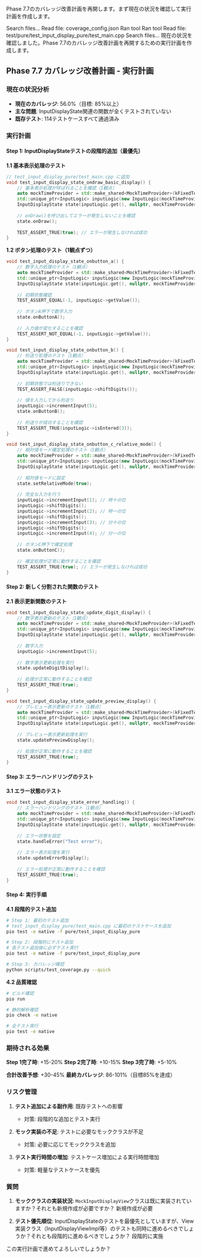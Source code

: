 Phase 7.7のカバレッジ改善計画を再開します。まず現在の状況を確認して実行計画を作成します。

Search files...
Read file: coverage_config.json
Ran tool
Ran tool
Read file: test/pure/test_input_display_pure/test_main.cpp
Search files...
現在の状況を確認しました。Phase 7.7のカバレッジ改善計画を再開するための実行計画を作成します。

## Phase 7.7 カバレッジ改善計画 - 実行計画

### 現在の状況分析
- **現在のカバレッジ**: 56.0%（目標: 85%以上）
- **主な問題**: InputDisplayState関連の関数が全くテストされていない
- **既存テスト**: 114テストケースすべて通過済み

### 実行計画

#### Step 1: InputDisplayStateテストの段階的追加（最優先）

**1.1 基本表示処理のテスト**
```cpp
// test_input_display_pure/test_main.cpp に追加
void test_input_display_state_ondraw_basic_display() {
    // 基本表示処理が呼ばれることを確認（1観点）
    auto mockTimeProvider = std::make_shared<MockTimeProvider>(kFixedTestTime);
    std::unique_ptr<InputLogic> inputLogic(new InputLogic(mockTimeProvider));
    InputDisplayState state(inputLogic.get(), nullptr, mockTimeProvider.get());
    
    // onDraw()を呼び出してエラーが発生しないことを確認
    state.onDraw();
    
    TEST_ASSERT_TRUE(true); // エラーが発生しなければ成功
}
```

**1.2 ボタン処理のテスト（1観点ずつ）**
```cpp
void test_input_display_state_onbutton_a() {
    // 数字入力処理のテスト（1観点）
    auto mockTimeProvider = std::make_shared<MockTimeProvider>(kFixedTestTime);
    std::unique_ptr<InputLogic> inputLogic(new InputLogic(mockTimeProvider));
    InputDisplayState state(inputLogic.get(), nullptr, mockTimeProvider.get());
    
    // 初期状態確認
    TEST_ASSERT_EQUAL(-1, inputLogic->getValue());
    
    // ボタンA押下で数字入力
    state.onButtonA();
    
    // 入力値が変化することを確認
    TEST_ASSERT_NOT_EQUAL(-1, inputLogic->getValue());
}

void test_input_display_state_onbutton_b() {
    // 桁送り処理のテスト（1観点）
    auto mockTimeProvider = std::make_shared<MockTimeProvider>(kFixedTestTime);
    std::unique_ptr<InputLogic> inputLogic(new InputLogic(mockTimeProvider));
    InputDisplayState state(inputLogic.get(), nullptr, mockTimeProvider.get());
    
    // 初期状態では桁送りできない
    TEST_ASSERT_FALSE(inputLogic->shiftDigits());
    
    // 値を入力してから桁送り
    inputLogic->incrementInput(5);
    state.onButtonB();
    
    // 桁送りが成功することを確認
    TEST_ASSERT_TRUE(inputLogic->isEntered(3));
}

void test_input_display_state_onbutton_c_relative_mode() {
    // 相対値モード確定処理のテスト（1観点）
    auto mockTimeProvider = std::make_shared<MockTimeProvider>(kFixedTestTime);
    std::unique_ptr<InputLogic> inputLogic(new InputLogic(mockTimeProvider));
    InputDisplayState state(inputLogic.get(), nullptr, mockTimeProvider.get());
    
    // 相対値モードに設定
    state.setRelativeMode(true);
    
    // 完全な入力を行う
    inputLogic->incrementInput(1); // 時十の位
    inputLogic->shiftDigits();
    inputLogic->incrementInput(2); // 時一の位
    inputLogic->shiftDigits();
    inputLogic->incrementInput(3); // 分十の位
    inputLogic->shiftDigits();
    inputLogic->incrementInput(4); // 分一の位
    
    // ボタンC押下で確定処理
    state.onButtonC();
    
    // 確定処理が正常に動作することを確認
    TEST_ASSERT_TRUE(true); // エラーが発生しなければ成功
}
```

#### Step 2: 新しく分割された関数のテスト

**2.1 表示更新関数のテスト**
```cpp
void test_input_display_state_update_digit_display() {
    // 数字表示更新のテスト（1観点）
    auto mockTimeProvider = std::make_shared<MockTimeProvider>(kFixedTestTime);
    std::unique_ptr<InputLogic> inputLogic(new InputLogic(mockTimeProvider));
    InputDisplayState state(inputLogic.get(), nullptr, mockTimeProvider.get());
    
    // 数字入力
    inputLogic->incrementInput(5);
    
    // 数字表示更新処理を実行
    state.updateDigitDisplay();
    
    // 処理が正常に動作することを確認
    TEST_ASSERT_TRUE(true);
}

void test_input_display_state_update_preview_display() {
    // プレビュー表示更新のテスト（1観点）
    auto mockTimeProvider = std::make_shared<MockTimeProvider>(kFixedTestTime);
    std::unique_ptr<InputLogic> inputLogic(new InputLogic(mockTimeProvider));
    InputDisplayState state(inputLogic.get(), nullptr, mockTimeProvider.get());
    
    // プレビュー表示更新処理を実行
    state.updatePreviewDisplay();
    
    // 処理が正常に動作することを確認
    TEST_ASSERT_TRUE(true);
}
```

#### Step 3: エラーハンドリングのテスト

**3.1 エラー状態のテスト**
```cpp
void test_input_display_state_error_handling() {
    // エラーハンドリングのテスト（1観点）
    auto mockTimeProvider = std::make_shared<MockTimeProvider>(kFixedTestTime);
    std::unique_ptr<InputLogic> inputLogic(new InputLogic(mockTimeProvider));
    InputDisplayState state(inputLogic.get(), nullptr, mockTimeProvider.get());
    
    // エラー状態を設定
    state.handleError("Test error");
    
    // エラー表示処理を実行
    state.updateErrorDisplay();
    
    // エラー処理が正常に動作することを確認
    TEST_ASSERT_TRUE(true);
}
```

#### Step 4: 実行手順

**4.1 段階的テスト追加**
```bash
# Step 1: 最初のテスト追加
# test_input_display_pure/test_main.cpp に最初のテストケースを追加
pio test -e native -f pure/test_input_display_pure

# Step 2: 段階的にテスト追加
# 各テスト追加後に必ずテスト実行
pio test -e native -f pure/test_input_display_pure

# Step 3: カバレッジ確認
python scripts/test_coverage.py --quick
```

**4.2 品質確認**
```bash
# ビルド確認
pio run

# 静的解析確認
pio check -e native

# 全テスト実行
pio test -e native
```

### 期待される効果

**Step 1完了時**: +15-20%
**Step 2完了時**: +10-15%
**Step 3完了時**: +5-10%

**合計改善予想**: +30-45%
**最終カバレッジ**: 86-101%（目標85%を達成）

### リスク管理

1. **テスト追加による副作用**: 既存テストへの影響
   - 対策: 段階的な追加とテスト実行

2. **モック実装の不足**: テストに必要なモッククラスが不足
   - 対策: 必要に応じてモッククラスを追加

3. **テスト実行時間の増加**: テストケース増加による実行時間増加
   - 対策: 軽量なテストケースを優先

### 質問

1. **モッククラスの実装状況**: `MockInputDisplayView`クラスは既に実装されていますか？それとも新規作成が必要ですか？
新規作成が必要

2. **テスト優先順位**: InputDisplayStateのテストを最優先としていますが、View実装クラス（InputDisplayViewImpl等）のテストも同時に進めるべきでしょうか？それとも段階的に進めるべきでしょうか？
段階的に実施

この実行計画で進めてよろしいでしょうか？